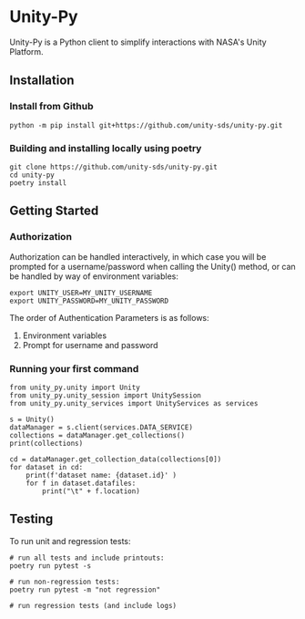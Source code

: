 # Unity-Py

Unity-Py is a Python client to simplify interactions with NASA's Unity Platform.

## Installation

### Install from Github
```
python -m pip install git+https://github.com/unity-sds/unity-py.git
```

### Building and installing locally using poetry

```
git clone https://github.com/unity-sds/unity-py.git
cd unity-py
poetry install
```

## Getting Started

### Authorization

Authorization can be handled interactively, in which case you will be prompted for a username/password when calling the Unity() method, or can be handled by way of environment variables:

```
export UNITY_USER=MY_UNITY_USERNAME
export UNITY_PASSWORD=MY_UNITY_PASSWORD
```

The order of Authentication Parameters is as follows:

1. Environment variables
2. Prompt for username and password

### Running your first command

```
from unity_py.unity import Unity
from unity_py.unity_session import UnitySession
from unity_py.unity_services import UnityServices as services

s = Unity()
dataManager = s.client(services.DATA_SERVICE)
collections = dataManager.get_collections()
print(collections)

cd = dataManager.get_collection_data(collections[0])
for dataset in cd:
    print(f'dataset name: {dataset.id}' )
    for f in dataset.datafiles:
        print("\t" + f.location)
```

## Testing
To run unit and regression tests:

```
# run all tests and include printouts:
poetry run pytest -s

# run non-regression tests:
poetry run pytest -m "not regression"

# run regression tests (and include logs)

```
